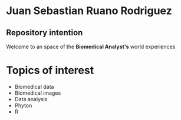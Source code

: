 # Juan Sebastian Ruano Rodriguez

## Repository intention
Welcome to an space of the **Biomedical Analyst's** world experiences

# Topics of interest
-  Biomedical data
-  Biomedical images
-  Data analysis
-  Phyton
-  R
